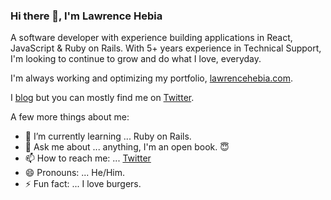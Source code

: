 ### Hi there 👋, I'm Lawrence Hebia

A software developer with experience building applications in React, JavaScript & Ruby on Rails. With 5+ years experience in Technical Support, I'm looking to continue to grow and do what I love, everyday.

I'm always working and optimizing my portfolio, [lawrencehebia.com](https://lawrencehebia.com).

I [blog](https://lawrencehebia.com/blog) but you can mostly find me on [Twitter](https://twitter.com/lhebia).

A few more things about me:

- 🌱 I’m currently learning ... Ruby on Rails.
- 💬 Ask me about ... anything, I'm an open book. 😇
- 📫 How to reach me: ... [Twitter](https://twitter.com/lhebia)
- 😄 Pronouns: ... He/Him.
- ⚡ Fun fact: ... I love burgers. 
